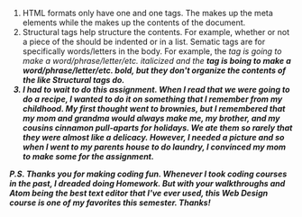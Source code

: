 1. HTML formats only have one <body> and one <head> tags. The <head> makes up the
  meta elements while the <body> makes up the contents of the document.
2. Structural tags help structure the contents. For example, whether or not a
    piece of the <body> should be indented or in a list. Sematic tags are for
    specifically words/letters in the body. For example, the <i> tag is going to
    make a word/phrase/letter/etc. italicized and the <b> tag is boing to make a
    word/phrase/letter/etc. bold, but they don't organize the contents of the <body>
    like Structural tags do.
3. I had to wait to do this assignment. When I read that we were going to do a recipe,
    I wanted to do it on something that I remember from my childhood. My first thought
    went to brownies, but I remembered that my mom and grandma would always make
    me, my brother, and my cousins cinnamon pull-aparts for holidays. We ate them so
    rarely that they were almost like a delicacy. However, I needed a picture and
    so when I went to my parents house to do laundry, I convinced my mom to make some
    for the assignment.

P.S. Thanks you for making coding fun. Whenever I took coding courses in the past,
I dreaded doing Homework. But with your walkthroughs and Atom being the best text
editor that I've ever used, this Web Design course is one of my favorites this semester.
Thanks!
